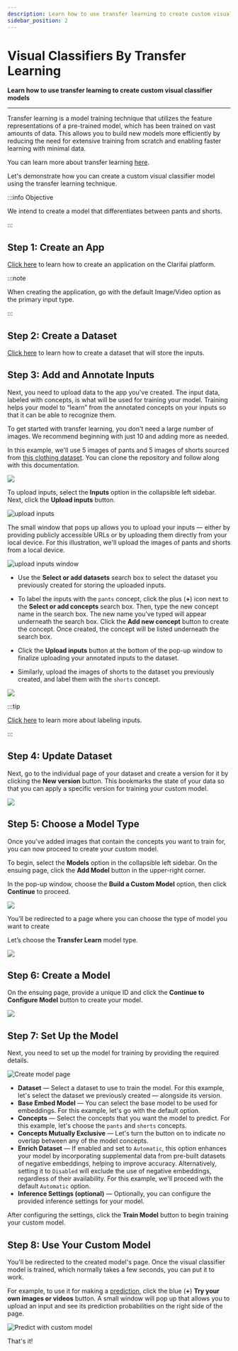 ```yaml
---
description: Learn how to use transfer learning to create custom visual classifier model
sidebar_position: 2
---
```


# Visual Classifiers By Transfer Learning

**Learn how to use transfer learning to create custom visual classifier models**
<hr />

Transfer learning is a model training technique that utilizes the feature representations of a pre-trained model, which has been trained on vast amounts of data. This allows you to build new models more efficiently by reducing the need for extensive training from scratch and enabling faster learning with minimal data.

You can learn more about transfer learning [here](https://docs.clarifai.com/portal-guide/model/model-types/transfer-learning).

Let's demonstrate how you can create a custom visual classifier model using the transfer learning technique. 

:::info Objective

We intend to create a model that differentiates between pants and shorts. 

:::

## Step 1: Create an App

[Click here](https://docs.clarifai.com/clarifai-basics/applications/create-an-application/#create-an-application-on-the-portal) to learn how to create an application on the Clarifai platform.

:::note

When creating the application, go with the default Image/Video option as the primary input type.

:::

## Step 2: Create a Dataset

[Click here](https://docs.clarifai.com/portal-guide/datasets/create-get-update-delete/#create-a-new-dataset) to learn how to create a dataset that will store the inputs. 


## Step 3: Add and Annotate Inputs

Next, you need to upload data to the app you've created. The input data, labeled with concepts, is what will be used for training your model. Training helps your model to “learn” from the annotated concepts on your inputs so that it can be able to recognize them. 

To get started with transfer learning, you don't need a large number of images. We recommend beginning with just 10 and adding more as needed. 

In this example, we'll use 5 images of pants and 5 images of shorts sourced from [this clothing dataset](https://github.com/alexeygrigorev/clothing-dataset-small). You can clone the repository and follow along with this documentation.

![](/img/illustration-training.png)

To upload inputs, select the **Inputs** option in the collapsible left sidebar. Next, click the **Upload inputs** button. 

![upload inputs](/img/community_2/custom_model_upload_inputs.png)

The small window that pops up allows you to upload your inputs — either by providing publicly accessible URLs or by uploading them directly from your local device. For this illustration, we'll upload the images of pants and shorts from a local device. 

![upload inputs window](/img/community_2/custom_models_upload_inputs_window.png)

- Use the **Select or add datasets** search box to select the dataset you previously created for storing the uploaded inputs. 

- To label the inputs with the `pants` concept, click the plus (**+**) icon next to the **Select or add concepts** search box. Then, type the new concept name in the search box. The new name you've typed will appear underneath the search box. Click the **Add new concept** button to create the concept. Once created, the concept will be listed underneath the search box. 

- Click the **Upload inputs** button at the bottom of the pop-up window to finalize uploading your annotated inputs to the dataset. 

- Similarly, upload the images of shorts to the dataset you previously created, and label them with the `shorts` concept. 

![](/img/community_2/custom_models_upload_inputs_window_2.png)

:::tip

[Click here](https://docs.clarifai.com/portal-guide/annotate/create-get-update-delete) to learn more about labeling inputs.

:::

## Step 4: Update Dataset

Next, go to the individual page of your dataset and create a version for it by clicking the **New version** button. This bookmarks the state of your data so that you can apply a specific version for training your custom model. 

![](/img/community_2/custom_model_dataset_version.png)

## Step 5: Choose a Model Type

Once you've added images that contain the concepts you want to train for, you can now proceed to create your custom model.

To begin, select the **Models** option in the collapsible left sidebar. On the ensuing page, click the **Add Model** button in the upper-right corner.

In the pop-up window, choose the **Build a Custom Model** option, then click **Continue** to proceed.

![](/img/community_2/custom_model_create_model.png)

You’ll be redirected to a page where you can choose the type of model you want to create 

Let’s choose the **Transfer Learn** model type. 

![](/img/community_2/custom_model_create_new_model.png)

## Step 6: Create a Model 

On the ensuing page, provide a unique ID and click the **Continue to Configure Model** button to create your model.

![](/img/community_2/custom_model_create_new_model-2.png)

## Step 7: Set Up the Model

Next, you need to set up the model for training by providing the required details. 

![Create model page](/img/community_2/custom_model_create_model_page.png)

- **Dataset** — Select a dataset to use to train the model. For this example, let's select the dataset we previously created — alongside its version. 
- **Base Embed Model** — You can select the base model to be used for embeddings. For this example, let's go with the default option.
- **Concepts** — Select the concepts that you want the model to predict. For this example, let's choose the `pants` and `shorts` concepts. 
- **Concepts Mutually Exclusive** — Let's turn the button on to indicate no overlap between any of the model concepts. 
- **Enrich Dataset** — If enabled and set to `Automatic`, this option enhances your model by incorporating supplemental data from pre-built datasets of negative embeddings, helping to improve accuracy. Alternatively, setting it to `Disabled` will exclude the use of negative embeddings, regardless of their availability.
For this example, we'll proceed with the default `Automatic` option.
- **Inference Settings (optional)** — Optionally, you can configure the provided inference settings for your model. 

After configuring the settings, click the **Train Model** button to begin training your custom model.

## Step 8: Use Your Custom Model

You'll be redirected to the created model's page. Once the visual classifier model is trained, which normally takes a few seconds, you can put it to work. 

For example, to use it for making a [prediction](https://docs.clarifai.com/portal-guide/ppredict/), click the blue (**+**) **Try your own images or videos** button. A small window will pop up that allows you to upload an input and see its prediction probabilities on the right side of the page. 

![Predict with custom model](/img/community_2/custom_model_create_model_page-2.png)

That's it!

